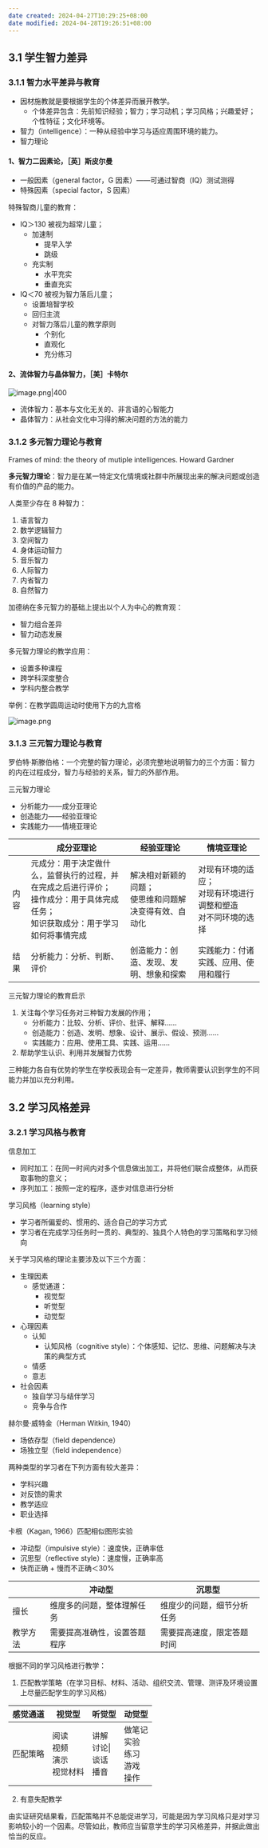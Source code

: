 ```yaml
---
date created: 2024-04-27T10:29:25+08:00
date modified: 2024-04-28T19:26:51+08:00
---
```

## 3.1 学生智力差异

### 3.1.1 智力水平差异与教育

- 因材施教就是要根据学生的个体差异而展开教学。
	- 个体差异包含：先前知识经验；智力；学习动机；学习风格；兴趣爱好；个性特征；文化环境等。
- 智力（intelligence）：一种从经验中学习与适应周围环境的能力。
- 智力理论

#### 1、智力二因素论，［英］斯皮尔曼

- 一般因素（general factor，G 因素）——可通过智商（IQ）测试测得
- 特殊因素（special factor，S 因素）

特殊智商儿童的教育：
- IQ＞130 被视为超常儿童；
	- 加速制
		- 提早入学
		- 跳级
	- 充实制
		- 水平充实
		- 垂直充实
- IQ＜70 被视为智力落后儿童；
	- 设置培智学校
	- 回归主流
	- 对智力落后儿童的教学原则
		- 个别化
		- 直观化
		- 充分练习

#### 2、流体智力与晶体智力，［美］卡特尔

![image.png|400](https://pictures-1323793543.cos.ap-nanjing.myqcloud.com/pics/20240428181754.png)

- 流体智力：基本与文化无关的、非言语的心智能力
- 晶体智力：从社会文化中习得的解决问题的方法的能力

### 3.1.2 多元智力理论与教育

Frames of mind: the theory of mutiple intelligences. Howard Gardner

**多元智力理论**：智力是在某一特定文化情境或社群中所展现出来的解决问题或创造有价值的产品的能力。

人类至少存在 8 种智力：
1. 语言智力
2. 数学逻辑智力
3. 空间智力
4. 身体运动智力
5. 音乐智力
6. 人际智力
7. 内省智力
8. 自然智力

加德纳在多元智力的基础上提出以个人为中心的教育观：
- 智力组合差异
- 智力动态发展

多元智力理论的教学应用：
- 设置多种课程
- 跨学科深度整合
- 学科内整合教学

举例：在教学圆周运动时使用下方的九宫格

![image.png](https://pictures-1323793543.cos.ap-nanjing.myqcloud.com/pics/20240428183058.png)

### 3.1.3 三元智力理论与教育

罗伯特·斯滕伯格：一个完整的智力理论，必须完整地说明智力的三个方面：智力的内在过程成分，智力与经验的关系，智力的外部作用。

三元智力理论
- 分析能力——成分亚理论
- 创造能力——经验亚理论
- 实践能力——情境亚理论

|     | 成分亚理论                                                                   | 经验亚理论                          | 情境亚理论                                 |
| --- | ----------------------------------------------------------------------- | ------------------------------ | ------------------------------------- |
| 内容  | 元成分：用于决定做什么，监督执行的过程，并在完成之后进行评价；<br>操作成分：用于具体完成任务；<br>知识获取成分：用于学习如何将事情完成 | 解决相对新颖的问题；<br>使思维和问题解决变得有效、自动化 | 对现有环境的适应；<br>对现有环境进行调整和塑造<br>对不同环境的选择 |
| 结果  | 分析能力：分析、判断、评价                                                           | 创造能力：创造、发现、发明、想象和探索            | 实践能力：付诸实践、应用、使用和履行                    |

三元智力理论的教育启示
1. 关注每个学习任务对三种智力发展的作用；
	- 分析能力：比较、分析、评价、批评、解释......
	- 创造能力：创造、发明、想象、设计、展示、假设、预测......
	- 实践能力：应用、使用工具、实践、运用......
2. 帮助学生认识、利用并发展智力优势

三种能力各自有优势的学生在学校表现会有一定差异，教师需要认识到学生的不同能力并加以充分利用。

## 3.2 学习风格差异

### 3.2.1 学习风格与教育

信息加工
- 同时加工：在同一时间内对多个信息做出加工，并将他们联合成整体，从而获取事物的意义；
- 序列加工：按照一定的程序，逐步对信息进行分析

学习风格（learning style）
- 学习者所偏爱的、惯用的、适合自己的学习方式
- 学习者在完成学习任务时一贯的、典型的、独具个人特色的学习策略和学习倾向

关于学习风格的理论主要涉及以下三个方面：
- 生理因素
	- 感觉通道：
		- 视觉型
		- 听觉型
		- 动觉型
- 心理因素
	- 认知
		- 认知风格（cognitive style）：个体感知、记忆、思维、问题解决与决策的典型方式
	- 情感
	- 意志
- 社会因素
	- 独自学习与结伴学习
	- 竞争与合作

赫尔曼·威特金（Herman Witkin, 1940）
- 场依存型（field dependence）
- 场独立型（field independence）

两种类型的学习者在下列方面有较大差异：
- 学科兴趣
- 对反馈的需求
- 教学适应
- 职业选择

卡根（Kagan, 1966）匹配相似图形实验
- 冲动型（impulsive style）：速度快，正确率低
- 沉思型（reflective style）：速度慢，正确率高
- 快而正确 + 慢而不正确＜30%

|      | 冲动型            | 沉思型           |
| ---- | -------------- | ------------- |
| 擅长   | 维度多的问题，整体理解任务  | 维度少的问题，细节分析任务 |
| 教学方法 | 需要提高准确性，设置答题程序 | 需要提高速度，限定答题时间 |

根据不同的学习风格进行教学：
1. 匹配教学策略（在学习目标、材料、活动、组织交流、管理、测评及环境设置上尽量匹配学生的学习风格）

| 感觉通道 | 视觉型                    | 听觉型                    | 动觉型                         |
| ---- | ---------------------- | ---------------------- | --------------------------- |
| 匹配策略 | 阅读<br>视频<br>演示<br>视觉材料 | 讲解<br>讨论\|<br>谈话<br>播音 | 做笔记<br>实验<br>练习<br>游戏<br>操作 |

2. 有意失配教学

由实证研究结果看，匹配策略并不总能促进学习，可能是因为学习风格只是对学习影响较小的一个因素。尽管如此，教师应当留意学生的学习风格差异，并据此做出恰当的反应。
